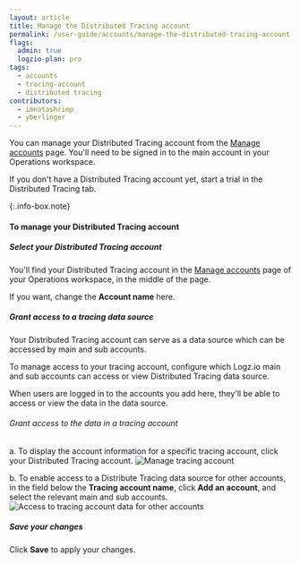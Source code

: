 ```yaml
---
layout: article
title: Manage the Distributed Tracing account
permalink: /user-guide/accounts/manage-the-distributed-tracing-account.html
flags:
  admin: true
  logzio-plan: pro
tags:
  - accounts
  - tracing-account
  - distributed tracing
contributors:
  - imnotashrimp
  - yberlinger
---
```



You can manage your Distributed Tracing account
from the [Manage accounts](https://app.logz.io/#/dashboard/settings/manage-accounts) page.
You'll need to be signed in to the main account in your Operations workspace.

If you don't have a Distributed Tracing account yet, start a trial in the Distributed Tracing tab.
<!-- reach out to your account manager or email [the Sales team](mailto:sales@logz.io).-->
{:.info-box.note}

#### To manage your Distributed Tracing account

<div class="tasklist">

##### Select your Distributed Tracing account

You'll find your Distributed Tracing account
in the [Manage accounts](https://app.logz.io/#/dashboard/settings/manage-accounts) page
of your Operations workspace,
in the middle of the page.

If you want, change the **Account name** here.


<!--Step 2:  temporarily redacted 17Mar2021
##### Create a new Tracing account

`_<< comment: need to see how this works in app >>_`

-->

<!-- Step 3:  temporarily redacted 17 Mar2021
##### Allocate spans to each Distributed Tracing account

Set how many spans are allocated to each account from the overall Distributed Tracing plan. 
`_<< comment: need to see how this works in app >>_`
-->

##### Grant access to a tracing data source


Your Distributed Tracing account can serve as a data source which can be accessed by main and sub accounts.

To manage access to your tracing account, configure which Logz.io main and sub accounts can access or view Distributed Tracing data source.

When users are logged in to the accounts you add here,
they'll be able to access or view the data in the data source.

###### Grant access to the data in a tracing account

  a. To display the account information for a specific tracing account, click your Distributed Tracing account. 
  ![Manage tracing account](https://dytvr9ot2sszz.cloudfront.net/logz-docs/accounts/accounts-manage-tracing-subaccts3.png)


  b. To enable access to a Distribute Tracing data source for other accounts, in the field below the **Tracing account name**, click **Add an account**, and select the relevant main and sub accounts. 
  ![Access to tracing account data for other accounts](https://dytvr9ot2sszz.cloudfront.net/logz-docs/accounts/accounts-access-4tracing-subaccts3.gif)




##### Save your changes

Click **Save** to apply your changes.

</div>
